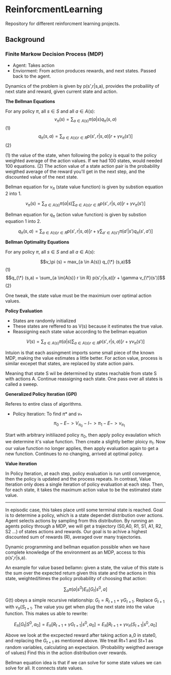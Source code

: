 # ReinforcmentLearning

Repository for different reinforcment learning projects.


## Background 

### Finite Markow Decision Process (MDP)
- Agent: Takes action
- Enviorment: From action produces rewards, and next states. Passed back to the agent.

Dynamics of the problem is given by p(s',r|s,a), provides the probailiity of next state and reward, given current state and action. 

**The Bellman Equations**

For any policy $\pi$, all $s \in S$ and all $a \in A(s)$: 
$$v_\pi (s) = \sum_{a \in{A(s)}} \pi(a|s)q_\pi(s,a)$$ (1)
$$q_\pi (s,a) = \sum_{a \in{A(s)} r \in R} p(s',r|s,a)[r + \gamma v_\pi(s')]$$ (2)


(1) the value of the state, when following the policy is equal to the policy weighted average of the action values. If we had 100 states, would needed 100 equations. (2) The action value of a state action pair is the probability weigthed average of the reward you'll get in the next step, and the discounted value of the next state.

Bellman equation for $v_\pi$ (state value function) is given by substion equation 2 into 1. 

$$v_\pi (s) = \sum_{a \in{A(s)}} \pi(a|s) \sum_{a \in{A(s)} r \in R} p(s',r|s,a)[r + \gamma v_\pi(s')]$$

Bellman equation for $q_\pi$ (action value function) is given by substion equation 1 into 2.

$$q_\pi (s,a) = \sum_{a \in{A(s)} r \in R} p(s',r|s,a)[r + \gamma \sum_{a' \in{A(s')}} \pi(a'|s')q_\pi(s',a')]$$


**Bellman Optimality Equations**

For any policy $\pi$, all $s \in S$ and all $a \in A(s)$: 

$$v_\pi (s) = max_{a \in A(s)} q_{\*} (s,a)$$ (1)
$$q_{\*} (s,a) = \sum_{a \in{A(s)} r \in R} p(s',r|s,a)[r + \gamma v_{\*}(s')]$$ (2)

One tweak, the state value must be the maximium over optimal action values. 

 **Policy Evaluation**
- States are randomly initialized
- These states are reffered to as V(s) because it estimates the true value.
- Reassigning  each state value according to the bellman equation
  
$$V(s) = \sum_{a \in{A(s)}} \pi(a|s) \sum_{a \in{A(s)} r \in R} p(s',r|s,a)[r + \gamma v_\pi(s')]$$

Intuion is that each assingment imports some small piece of the known MDP, making the value estimates a little better. For action value, process is similar excepet that states, are replaced by state action pairs.  

Meaning that state S wil be determined by states reachable from state S with actions A. Continue reassigning each state. One pass over all states is called a sweep. 

**Generalized Policy Iteration (GPI)**

Referes to entire class of algorithms. 

- Policy Iteration: To find $\pi*$ and $v_*$
  $$\pi_0 -E-> V_{\pi_0} -I-> \pi_1 -E-> v_{\pi_1}$$

Start with arbitrary initiliazed policy $\pi_0$, then apply policy evaulation which we determine it's value function. Then create a slightly better ploicy $\pi_1$. Now our value function no longer applies, then apply evaluation again to get a new function. Continues to no changing, arrived at optimal policy. 

**Value iteration** 

In Policy Iteration, at each step, policy evaluation is run until convergence, then the policy is updated and the process repeats. In contrast, Value Iteration only does a single iteration of policy evaluation at each step. Then, for each state, it takes the maximum action value to be the estimated state value.


---



In episodic case, this takes place until some terminal state is reached. Goal is to determine a policy, which is a state dependet distribution over actions. Agent selects actions by sampling from this distribution. By running an agents policy through a MDP, we will get a trajectory (S0,A0, R1, S1, A1, R2, S2 ...) of states actions and rewards. Our goal is to achive a highest discounted sum of rewards (R), averaged over many trajectories. 

Dynamic programming and bellman equation possible when we have complete knowledge of the environment as an MDP, access to this p(s',r|s,a). 

An example for value based bellamn: given a state, the value of this state is the sum over the expected return given this state and the actions in this state, weighted/times the policy probability of choosing that action:

$$ \sum_a \pi(a|s^0) E_\pi[G_t|s^0,a] $$

G(t) obeys a simple recursive relationship: $G_t = R_{t+1} + \gamma G_{t+1}$. Replace $G_{t+1}$
with $v_\pi(S_{t+1}$. The value you get when plug the next state into the value function. This makes us able to rewrite: 

$$
E_\pi[G_t|S^0,a_0] = E_\pi[R_{t+1} + \gamma G_{t+1}|s^0,a_0] = E_\pi[R_{t+1} + \gamma v_\pi(S_{t+1} |s^0, a_0]
$$

Above we look at the excpected reward after taking action a_0 in state0, and replacing the $G_{t+1}$ as mentioned above. We treat Rt+1 and St+1 as random variables, calculating an expectaion. (Probability weigthed average of values) Find this in the action distribution over rewards.

Bellman equation idea is that if we can solve for some state values we can solve for all. It connects state values. 


